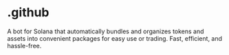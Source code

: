 # .github
A bot for Solana that automatically bundles and organizes tokens and assets into convenient packages for easy use or trading. Fast, efficient, and hassle-free.
